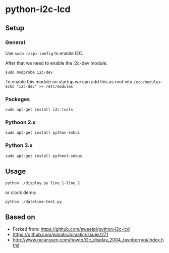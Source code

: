python-i2c-lcd
==============

## Setup

### General
Use ```sudo raspi-config``` to enable I2C.

After that we need to enable the i2c-dev module.
```
sudo modprobe i2c-dev
```

To enable this module on startup we can add this as root into `/etc/modules`:
```echo "i2c-dev" >> /etc/modules```

### Packages
```
sudo apt-get install i2c-tools
```

### Pythoon 2.x
```
sudo apt-get install python-smbus
```

### Python 3.x
```
sudo apt-get install python3-smbus
```


## Usage

```
python ./display.py line_1~line_2
```

or clock demo:

```
python ./datetime-test.py
```

## Based on
* Forked from: https://github.com/sweetpi/python-i2c-lcd
* https://github.com/pimatic/pimatic/issues/271
* http://www.gejanssen.com/howto/i2c_display_2004_raspberrypi/index.html
